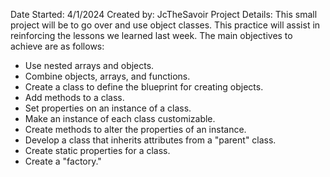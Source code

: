 Date Started: 4/1/2024
Created by: JcTheSavoir
Project Details:
This small project will be to go over and use object classes.  This practice will assist in reinforcing the lessons we learned last week. The main objectives to achieve are as follows:
- Use nested arrays and objects.
- Combine objects, arrays, and functions.
- Create a class to define the blueprint for creating objects.
- Add methods to a class.
- Set properties on an instance of a class.
- Make an instance of each class customizable.
- Create methods to alter the properties of an instance.
- Develop a class that inherits attributes from a "parent" class.
- Create static properties for a class.
- Create a "factory."